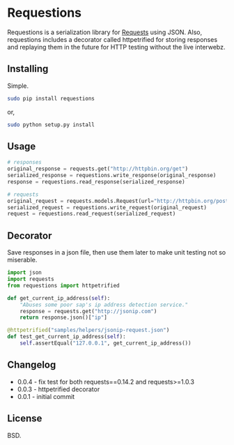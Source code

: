 # Requestions

Requestions is a serialization library for [Requests](https://github.com/kennethreitz/requests) using JSON. Also, requestions includes a decorator called httpetrified for storing responses and replaying them in the future for HTTP testing without the live interwebz.

## Installing

Simple.

``` bash
sudo pip install requestions
```

or,

``` bash
sudo python setup.py install
```

## Usage

``` python
# responses
original_response = requests.get("http://httpbin.org/get")
serialized_response = requestions.write_response(original_response)
response = requestions.read_response(serialized_response)

# requests
original_request = requests.models.Request(url="http://httpbin.org/post", method="POST")
serialized_request = requestions.write_request(original_request)
request = requestions.read_request(serialized_request)
```

## Decorator

Save responses in a json file, then use them later to make unit testing not so miserable.

``` python
import json
import requests
from requestions import httpetrified

def get_current_ip_address(self):
    "Abuses some poor sap's ip address detection service."
    response = requests.get("http://jsonip.com")
    return response.json()["ip"]

@httpetrified("samples/helpers/jsonip-request.json")
def test_get_current_ip_address(self):
    self.assertEqual("127.0.0.1", get_current_ip_address())
```

## Changelog

* 0.0.4 - fix test for both requests==0.14.2 and requests>=1.0.3
* 0.0.3 - httpetrified decorator
* 0.0.1 - initial commit

## License

BSD.
